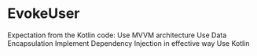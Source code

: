 # EvokeUser
Expectation from the Kotlin code:   Use MVVM architecture Use Data Encapsulation Implement Dependency Injection in effective way Use Kotlin
